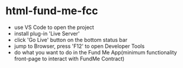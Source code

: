 # html-fund-me-fcc

- use VS Code to open the project
- install plug-in 'Live Server'
- click 'Go Live' button on the bottom status bar
- jump to Browser, press 'F12' to open Developer Tools
- do what you want to do in the Fund Me App(minimum functionality front-page to interact with FundMe Contract)
